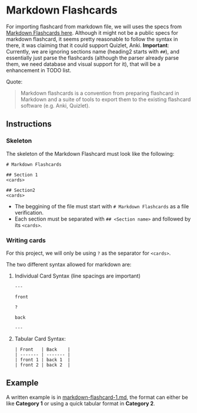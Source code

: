 # Markdown Flashcards

For importing flashcard from markdown file, we will uses the specs from [Markdown Flashcards here](https://github.com/StanislawSwierc/markdown-flashcards/blob/master/decks/Markdown%20Flashcards.md). Although it might not be a public specs for markdown flashcard, it seems pretty reasonable to follow the syntax in there, it was claiming that it could support Quizlet, Anki.
**Important**: Currently, we are ignoring sections name (heading2 starts with `##`), and essentially just parse the flashcards (although the parser already parse them, we need database and visual support for it), that will be a enhancement in TODO list.

Quote:
 > Markdown flashcards is a convention from preparing flashcard in Markdown and a suite of tools to export them to the existing flashcard software (e.g. Anki, Quizlet).

## Instructions

### Skeleton
The skeleton of the Markdown Flashcard must look like the following:
```
# Markdown Flashcards

## Section 1
<cards>

## Section2
<cards>

```
 - The beggining of the file must start with `# Markdown Flashcards` as a file verification.
 - Each section must be separated with `## <Section name>` and followed by its `<cards>`.


### Writing cards
For this project, we will only be using `?` as the separator for `<cards>`.

The two different syntax allowed for markdown are:
1. Individual Card Syntax (line spacings are important)
    ```
    ---

    front

    ?

    back

    ---
    ```
2. Tabular Card Syntax:
    ```
    | Front   | Back    |
    | ------- | ------- |
    | front 1 | back 1  |
    | front 2 | back 2  |
    ```


## Example

A written example is in [markdown-flashcard-1.md](../etc/markdown-flashcard-1.md), the format can either be like **Category 1** or using a quick tabular format in **Category 2**.
